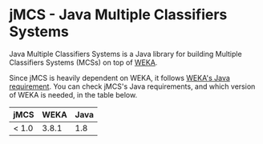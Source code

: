 # jMCS - Java Multiple Classifiers Systems

Java Multiple Classifiers Systems is a Java library for building Multiple
Classifiers Systems (MCSs) on top of
[WEKA](https://www.cs.waikato.ac.nz/ml/weka/).

Since jMCS is heavily dependent on WEKA, it follows
[WEKA's Java requirement](https://www.cs.waikato.ac.nz/ml/weka/requirements.html).
You can check jMCS's Java requirements, and which version of WEKA is needed, in
the table below.

| jMCS | WEKA | Java |
| --- | --- | --- |
| < 1.0 | 3.8.1 | 1.8 |
